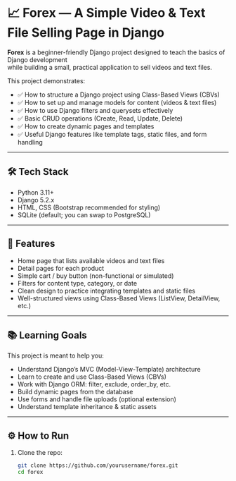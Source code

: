 # 📈 Forex — A Simple Video & Text File Selling Page in Django

**Forex** is a beginner-friendly Django project designed to teach the basics of Django development  
while building a small, practical application to sell videos and text files.

This project demonstrates:
- ✅ How to structure a Django project using Class-Based Views (CBVs)
- ✅ How to set up and manage models for content (videos & text files)
- ✅ How to use Django filters and querysets effectively
- ✅ Basic CRUD operations (Create, Read, Update, Delete)
- ✅ How to create dynamic pages and templates
- ✅ Useful Django features like template tags, static files, and form handling

---

## 🛠 Tech Stack

- Python 3.11+
- Django 5.2.x
- HTML, CSS (Bootstrap recommended for styling)
- SQLite (default; you can swap to PostgreSQL)

---

## 🚀 Features

- Home page that lists available videos and text files
- Detail pages for each product
- Simple cart / buy button (non-functional or simulated)
- Filters for content type, category, or date
- Clean design to practice integrating templates and static files
- Well-structured views using Class-Based Views (ListView, DetailView, etc.)

---

## 📚 Learning Goals

This project is meant to help you:
- Understand Django’s MVC (Model-View-Template) architecture
- Learn to create and use Class-Based Views (CBVs)
- Work with Django ORM: filter, exclude, order_by, etc.
- Build dynamic pages from the database
- Use forms and handle file uploads (optional extension)
- Understand template inheritance & static assets

---

## ⚙️ How to Run

1. Clone the repo:
   ```bash
   git clone https://github.com/yourusername/forex.git
   cd forex

